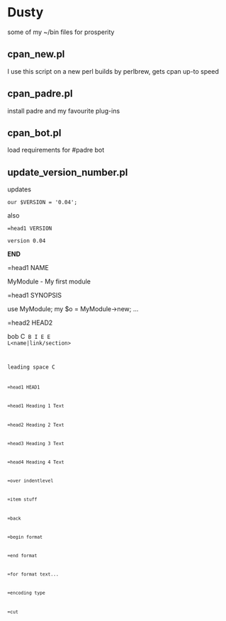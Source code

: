 Dusty
=====

some of my ~/bin files for prosperity


cpan_new.pl
---- 

I use this script on a new perl builds by perlbrew, gets cpan up-to speed


cpan_padre.pl
----
install padre and my favourite plug-ins

cpan_bot.pl 
----
load requirements for #padre bot


update_version_number.pl
----

updates

	our $VERSION = '0.04';

also

	=head1 VERSION

	version 0.04


__END__

=head1 NAME

MyModule - My first module

=head1 SYNOPSIS

  use MyModule;
  my $o = MyModule->new;
  ...

=head2 HEAD2

bob C<code> B<bold> I<italic> E<lt> E<copy> L<name|link/section> 

 leading space C<code>

=head1 HEAD1

=head1 Heading 1 Text

=head2 Heading 2 Text

=head3 Heading 3 Text

=head4 Heading 4 Text

=over indentlevel

=item stuff

=back

=begin format

=end format

=for format text...

=encoding type


=cut
